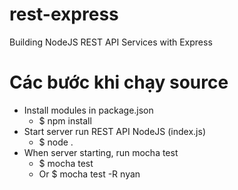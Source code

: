 # rest-express
Building NodeJS REST API Services with Express

# Các bước khi chạy source
- Install modules in package.json
  - $ npm install
- Start server run REST API NodeJS (index.js)
  - $ node .
- When server starting, run mocha test
  - $ mocha test
  - Or $ mocha test -R nyan
